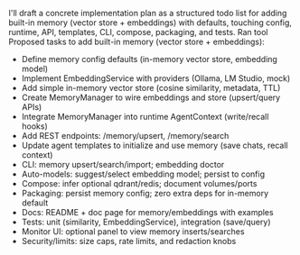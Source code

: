 I'll draft a concrete implementation plan as a structured todo list for adding built-in memory (vector store + embeddings) with defaults, touching config, runtime, API, templates, CLI, compose, packaging, and tests.
Ran tool
Proposed tasks to add built-in memory (vector store + embeddings):

- Define memory config defaults (in-memory vector store, embedding model)
- Implement EmbeddingService with providers (Ollama, LM Studio, mock)
- Add simple in-memory vector store (cosine similarity, metadata, TTL)
- Create MemoryManager to wire embeddings and store (upsert/query APIs)
- Integrate MemoryManager into runtime AgentContext (write/recall hooks)
- Add REST endpoints: /memory/upsert, /memory/search
- Update agent templates to initialize and use memory (save chats, recall context)
- CLI: memory upsert/search/import; embedding doctor
- Auto-models: suggest/select embedding model; persist to config
- Compose: infer optional qdrant/redis; document volumes/ports
- Packaging: persist memory config; zero extra deps for in-memory default
- Docs: README + doc page for memory/embeddings with examples
- Tests: unit (similarity, EmbeddingService), integration (save/query)
- Monitor UI: optional panel to view memory inserts/searches
- Security/limits: size caps, rate limits, and redaction knobs